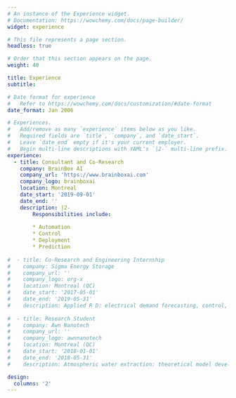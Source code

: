 ```yaml
---
# An instance of the Experience widget.
# Documentation: https://wowchemy.com/docs/page-builder/
widget: experience

# This file represents a page section.
headless: true

# Order that this section appears on the page.
weight: 40

title: Experience
subtitle:

# Date format for experience
#   Refer to https://wowchemy.com/docs/customization/#date-format
date_format: Jan 2006

# Experiences.
#   Add/remove as many `experience` items below as you like.
#   Required fields are `title`, `company`, and `date_start`.
#   Leave `date_end` empty if it's your current employer.
#   Begin multi-line descriptions with YAML's `|2-` multi-line prefix.
experience:
  - title: Consultant and Co-Research
    company: BrainBox AI
    company_url: 'https://www.brainboxai.com'
    company_logo: brainboxai
    location: Montreal
    date_start: '2019-09-01'
    date_end: ''
    description: |2-
        Responsibilities include:
        
        * Automation
        * Control
        * Deployment
        * Prediction
        
#  - title: Co-Research and Engineering Internship
#    company: Sigma Energy Storage
#    company_url: ''
#    company_logo: org-x
#    location: Montreal (QC)
#    date_start: '2017-05-01'
#    date_end: '2019-05-31'
#    description: Applied R D: electrical demand forecasting, control, energy storage, energy markets and arbitraging.
    
#  - title: Research Student
#    company: Awn Nanotech
#    company_url: ''
#    company_logo: awnnanotech
#    location: Montreal (QC)
#    date_start: '2018-01-01'
#    date_end: '2018-05-31'
#    description: Atmospheric water extraction: theoretical model development for water nucleation on a functionalized carbon #nanotubes membrane.

design:
  columns: '2'
---
```

